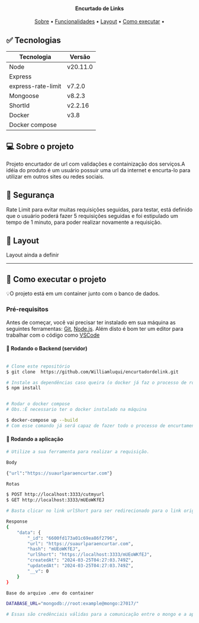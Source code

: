 <h4 align="center"> 
	Encurtado de Links  
</h4>

<p align="center">
 <a href="#-sobre-o-projeto">Sobre</a> •
 <a href="#-funcionalidades">Funcionalidades</a> •
 <a href="#-layout">Layout</a> • 
 <a href="#-como-executar-o-projeto">Como executar</a> • 

</p>

## ✅ Tecnologias

| Tecnologia         | Versão   |
| ------------------ | -------- |
| Node               | v20.11.0 |
| Express            |          |
| express-rate-limit | v7.2.0   |
| Mongoose           | v8.2.3   |
| ShortId            | v2.2.16  |
| Docker             | v3.8     |
| Docker compose     |          |

## 💻 Sobre o projeto

Projeto encurtador de url com validações e containização dos serviços.A idéia do
produto é um usuário possuir uma url da internet e encurta-lo para utilizar em outros
sites ou redes sociais.

## 🔐 Segurança

Rate Limit para evitar muitas requisições seguidas, para testar, está definido que o
usuário poderá fazer 5 requisições seguidas e foi estipulado um tempo de 1 minuto,
para poder realizar novamente a requisição.

## 🎨 Layout

Layout ainda a definir

---

## 🚀 Como executar o projeto

💡O projeto está em um container junto com o banco de dados.

### Pré-requisitos

Antes de começar, você vai precisar ter instalado em sua máquina as seguintes
ferramentas: [Git](https://git-scm.com), [Node.js](https://nodejs.org/en/). Além
disto é bom ter um editor para trabalhar com o código como
[VSCode](https://code.visualstudio.com/)

#### 🎲 Rodando o Backend (servidor)

```bash

# Clone este repositório
$ git clone  https://github.com/Williamluqui/encurtadordelink.git

# Instale as dependências caso queira (o docker já faz o processo de rodar na sua máquina).
$ npm install


# Rodar o docker compose
# Obs.:É necessario ter o docker instalado na máquina

$ docker-compose up --build
# Com esse comando já será capaz de fazer todo o processo de encurtamento da url.
```

#### 🧭 Rodando a aplicação

```bash
# Utilize a sua ferramenta para realizar a requisição.

Body

{"url":"https://suaurlparaencurtar.com"}

Rotas

$ POST http://localhost:3333/cutmyurl
$ GET http://localhost:3333/mUEoWKfEJ

# Basta clicar no link urlShort para ser redirecionado para o link original, ex:
```

```bash
Response
{
    "data": {
        "_id": "6600fd173a01c69ea86f2796",
        "url": "https://suaurlparaencurtar.com",
        "hash": "mUEoWKfEJ",
        "urlShort": "https://localhost:3333/mUEoWKfEJ",
        "createdAt": "2024-03-25T04:27:03.749Z",
        "updatedAt": "2024-03-25T04:27:03.749Z",
        "__v": 0
    }
}
```

```bash
Base do arquivo .env do container

DATABASE_URL="mongodb://root:example@mongo:27017/"

# Essas são credênciais válidas para a comunicação entre o mongo e a aplicação.
```
